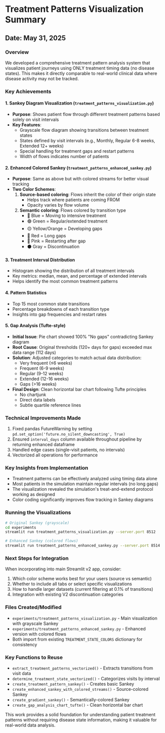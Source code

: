 # Treatment Patterns Visualization Summary

## Date: May 31, 2025

### Overview
We developed a comprehensive treatment pattern analysis system that visualizes patient journeys using ONLY treatment timing data (no disease states). This makes it directly comparable to real-world clinical data where disease activity may not be tracked.

### Key Achievements

#### 1. **Sankey Diagram Visualization** (`treatment_patterns_visualization.py`)
- **Purpose**: Shows patient flow through different treatment patterns based solely on visit intervals
- **Key Features**:
  - Grayscale flow diagram showing transitions between treatment states
  - States defined by visit intervals (e.g., Monthly, Regular 6-8 weeks, Extended 12+ weeks)
  - Special handling for treatment gaps and restart patterns
  - Width of flows indicates number of patients

#### 2. **Enhanced Colored Sankey** (`treatment_patterns_enhanced_sankey.py`)
- **Purpose**: Same as above but with colored streams for better visual tracking
- **Two Color Schemes**:
  1. **Source-based coloring**: Flows inherit the color of their origin state
     - Helps track where patients are coming FROM
     - Opacity varies by flow volume
  2. **Semantic coloring**: Flows colored by transition type
     - 🔵 Blue = Moving to intensive treatment
     - 🟢 Green = Regular/extended treatment
     - 🟡 Yellow/Orange = Developing gaps
     - 🔴 Red = Long gaps
     - 💜 Pink = Restarting after gap
     - ⚫ Gray = Discontinuation

#### 3. **Treatment Interval Distribution**
- Histogram showing the distribution of all treatment intervals
- Key metrics: median, mean, and percentage of extended intervals
- Helps identify the most common treatment patterns

#### 4. **Pattern Statistics**
- Top 15 most common state transitions
- Percentage breakdowns of each transition type
- Insights into gap frequencies and restart rates

#### 5. **Gap Analysis (Tufte-style)**
- **Initial Issue**: Pie chart showed 100% "No gaps" contradicting Sankey diagram
- **Root Cause**: Original thresholds (120+ days for gaps) exceeded max data range (112 days)
- **Solution**: Adjusted categories to match actual data distribution:
  - Very frequent (≤6 weeks)
  - Frequent (6-9 weeks)
  - Regular (9-12 weeks)
  - Extended (12-16 weeks)
  - Gaps (>16 weeks)
- **Final Design**: Clean horizontal bar chart following Tufte principles
  - No chartjunk
  - Direct data labels
  - Subtle quartile reference lines

### Technical Improvements Made
1. Fixed pandas FutureWarning by setting `pd.set_option('future.no_silent_downcasting', True)`
2. Ensured `interval_days` column available throughout pipeline by returning enhanced dataframe
3. Handled edge cases (single-visit patients, no intervals)
4. Vectorized all operations for performance

### Key Insights from Implementation
- Treatment patterns can be effectively analyzed using timing data alone
- Most patients in the simulation maintain regular intervals (no long gaps)
- The visualization revealed the simulation's treat-and-extend protocol working as designed
- Color coding significantly improves flow tracking in Sankey diagrams

### Running the Visualizations
```bash
# Original Sankey (grayscale)
cd experiments
streamlit run treatment_patterns_visualization.py --server.port 8512

# Enhanced Sankey (colored flows)
streamlit run treatment_patterns_enhanced_sankey.py --server.port 8514
```

### Next Steps for Integration
When incorporating into main Streamlit v2 app, consider:
1. Which color scheme works best for your users (source vs semantic)
2. Whether to include all tabs or select specific visualizations
3. How to handle larger datasets (current filtering at 0.1% of transitions)
4. Integration with existing V2 discontinuation categories

### Files Created/Modified
- `experiments/treatment_patterns_visualization.py` - Main visualization with grayscale Sankey
- `experiments/treatment_patterns_enhanced_sankey.py` - Enhanced version with colored flows
- Both import from existing `TREATMENT_STATE_COLORS` dictionary for consistency

### Key Functions to Reuse
- `extract_treatment_patterns_vectorized()` - Extracts transitions from visit data
- `determine_treatment_state_vectorized()` - Categorizes visits by interval
- `create_treatment_pattern_sankey()` - Creates basic Sankey
- `create_enhanced_sankey_with_colored_streams()` - Source-colored Sankey
- `create_gradient_sankey()` - Semantically-colored Sankey
- `create_gap_analysis_chart_tufte()` - Clean horizontal bar chart

This work provides a solid foundation for understanding patient treatment patterns without requiring disease state information, making it valuable for real-world data analysis.